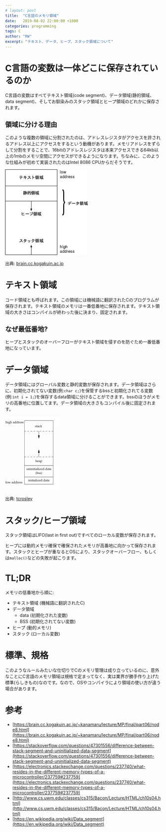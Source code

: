 ```yaml
---
# layout: post
title:  "C言語のメモリ領域"
date:   2019-08-02 22:00:00 +1000
categories: programming
tags: C
author: "RW"
excerpt: "テキスト、データ、ヒープ、スタック領域について"
---
```


# C言語の変数は一体どこに保存されているのか

C言語の変数はすべてテキスト領域(code segment)、データ領域(静的領域、data segment)、そしてお馴染みのスタック領域とヒープ領域のどれかに保存されます。

## 領域に分ける理由

このような複数の領域に分割されたのは、アドレスレジスタがアクセスを許されるアドレス以上にアクセスをするという動機があります。メモリアドレスをずらして分割をすることで、16bitのアドレスレジスタは本来アクセスできる64kb以上の1mbのメモリ空間にアクセスができるようになります。ちなみに、このような仕組みが初めて実装されたのはIntel 8086 CPUからだそうです。

<img src="/assets/images/2019/memory.png" alt="">

出典: [brain.cc.kogakuin.ac.jp](https://brain.cc.kogakuin.ac.jp/~kanamaru/lecture/MP/final/part06/node8.html)


# テキスト領域

コード領域とも呼ばれます。この領域には機械語に翻訳されたCのプログラムが保存されます。テキスト領域のメモリは一番低番地に保存されます。テキスト領域の大きさはコンパイルが終わった後に決まり、固定されます。

## なぜ最低番地?

ヒープとスタックのオーバーフローがテキスト領域を侵すのを防ぐため一番低番地になっています。

# データ領域

データ領域にはグローバル変数と静的変数が保存されます。データ領域はさらに、初期化されてない変数(例:`char c;`)を保管するbssと初期化されてる変数(例:`int i = 1;`)を保存するdata領域に分けることができます。bssのほうがメモリの高番地に位置してます。データ領域の大きさもコンパイル後に固定されます。

<img src="/assets/images/2019/memory2.jpg" alt="">

出典: [tcrosley](https://electronics.stackexchange.com/users/1322/tcrosley)


# スタック/ヒープ領域

スタック領域はLIFO(last in first out)ですべてのローカル変数が保存されます。

ヒープには動的メモリ確保で確保されたメモリが高番地に向かって保存されます。スタックとヒープが重なるとOSにより、スタックオーバーフロー、もしくは`malloc()`などの失敗が起こります。

# TL;DR

メモリの低番地から順に:

- テキスト領域 (機械語に翻訳されたC)
- データ領域
  - data (初期化された変数)
  - BSS (初期化されてない変数)
- ヒープ (動的メモリ)
- スタック (ローカル変数)

# 標準、規格

このようなルールみたいな仕切りでCのメモリ管理は成り立っているのに、意外なことにC言語のメモリ領域は規格で定まってなく、実は業界が勝手作り上げた標準(らしきもの)なのです。なので、OSやコンパイラにより領域の使い方が違う場合があります。

# 参考
- [https://brain.cc.kogakuin.ac.jp/~kanamaru/lecture/MP/final/part06/node8.html](https://brain.cc.kogakuin.ac.jp/~kanamaru/lecture/MP/final/part06/node8.html)
- [https://stackoverflow.com/questions/47301556/difference-between-stack-segment-and-uninitialized-data-segment](https://stackoverflow.com/questions/47301556/difference-between-stack-segment-and-uninitialized-data-segment)
- [https://electronics.stackexchange.com/questions/237740/what-resides-in-the-different-memory-types-of-a-microcontroller/237759#237759](https://electronics.stackexchange.com/questions/237740/what-resides-in-the-different-memory-types-of-a-microcontroller/237759#237759)
- [http://www.cs.uwm.edu/classes/cs315/Bacon/Lecture/HTML/ch10s04.html](http://www.cs.uwm.edu/classes/cs315/Bacon/Lecture/HTML/ch10s04.html)
- [https://en.wikipedia.org/wiki/Data_segment](https://en.wikipedia.org/wiki/Data_segment)